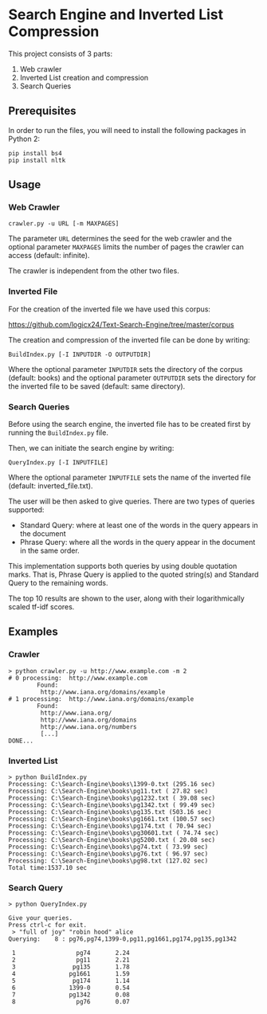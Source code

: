 # Search Engine and Inverted List Compression

This project consists of 3 parts:

1. Web crawler
2. Inverted List creation and compression
3. Search Queries

## Prerequisites

In order to run the files, you will need to install the following packages in Python 2:

```
pip install bs4
pip install nltk
```

## Usage

### Web Crawler

```
crawler.py -u URL [-m MAXPAGES]
```

The parameter `URL` determines the seed for the web crawler and the optional parameter `MAXPAGES` limits the number of pages the crawler can access (default: infinite).
    
The crawler is independent from the other two files.


### Inverted File

For the creation of the inverted file we have used this corpus:

https://github.com/logicx24/Text-Search-Engine/tree/master/corpus

The creation and compression of the inverted file can be done by writing:
```
BuildIndex.py [-I INPUTDIR -O OUTPUTDIR]
```
    
Where the optional parameter `INPUTDIR` sets the directory of the corpus (default: books) and the optional parameter `OUTPUTDIR` sets the directory for the inverted file to be saved (default: same directory).
    

### Search Queries

Before using the search engine, the inverted file has to be created first by running the `BuildIndex.py` file.

Then, we can initiate the search engine by writing:
```
QueryIndex.py [-I INPUTFILE]
```

Where the optional parameter `INPUTFILE` sets the name of the inverted file (default: inverted_file.txt).

The user will be then asked to give queries. There are two types of queries supported:
- Standard Query: where at least one of the words in the query appears in the document
- Phrase Query: where all the words in the query appear in the document in the same order.

This implementation supports both queries by using double quotation marks.
That is, Phrase Query is applied to the quoted string(s) and Standard Query to the remaining words.

The top 10 results are shown to the user, along with their logarithmically scaled tf-idf scores.

## Examples

### Crawler
```
> python crawler.py -u http://www.example.com -m 2
# 0 processing:  http://www.example.com
        Found:
         http://www.iana.org/domains/example
# 1 processing:  http://www.iana.org/domains/example
        Found:
         http://www.iana.org/
         http://www.iana.org/domains
         http://www.iana.org/numbers
         [...]
DONE...
```

### Inverted List
```
> python BuildIndex.py
Processing: C:\Search-Engine\books\1399-0.txt (295.16 sec)
Processing: C:\Search-Engine\books\pg11.txt ( 27.82 sec)
Processing: C:\Search-Engine\books\pg1232.txt ( 39.08 sec)
Processing: C:\Search-Engine\books\pg1342.txt ( 99.49 sec)
Processing: C:\Search-Engine\books\pg135.txt (503.16 sec)
Processing: C:\Search-Engine\books\pg1661.txt (100.57 sec)
Processing: C:\Search-Engine\books\pg174.txt ( 70.94 sec)
Processing: C:\Search-Engine\books\pg30601.txt ( 74.74 sec)
Processing: C:\Search-Engine\books\pg5200.txt ( 20.08 sec)
Processing: C:\Search-Engine\books\pg74.txt ( 73.99 sec)
Processing: C:\Search-Engine\books\pg76.txt ( 96.97 sec)
Processing: C:\Search-Engine\books\pg98.txt (127.02 sec)
Total time:1537.10 sec
```

### Search Query
```
> python QueryIndex.py

Give your queries.
Press ctrl-c for exit.
 > "full of joy" "robin hood" alice
Querying:    8 : pg76,pg74,1399-0,pg11,pg1661,pg174,pg135,pg1342

 1                 pg74       2.24
 2                 pg11       2.21
 3                pg135       1.78
 4               pg1661       1.59
 5                pg174       1.14
 6               1399-0       0.54
 7               pg1342       0.08
 8                 pg76       0.07
```
